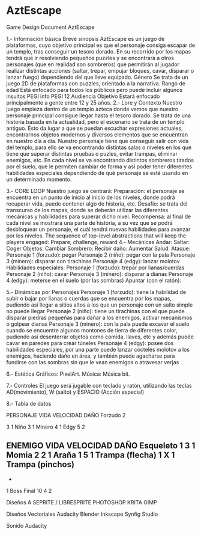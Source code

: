 # AztEscape

Game Design Document
AztEscape

1.- Información básica
Breve sinopsis
AztEscape es un juego de plataformas, cuyo objetivo principal es que el personaje consiga escapar de un templo, tras conseguir un tesoro dorado. En su recorrido por los mapas tendrá que ir resolviendo pequeños puzzles y se encontrará a otros personajes (que en realidad son sombreros) que permitirán al jugador realizar distintas acciones (saltar, trepar, empujar bloques, cavar, disparar o lanzar fuego) dependiendo del que lleve equipado.
Género
Se trata de un juego 2D de plataformas con puzzles, orientado a la narrativa.
Rango de edad
Está enfocado para todos los públicos pero puede incluir algunos insultos
PEGI info
PEGI 12
Audiencia Objetivo
Estará enfocado principalmente a gente entre 12 y 25 años.
2.- Lore y Contexto
Nuestro juego empieza dentro de un templo azteca donde vemos que nuestro personaje principal consigue llegar hasta el tesoro dorado. Se trata de una historia basada en la actualidad, pero el escenario se trata de un templo antiguo. Ésto da lugar a que se puedan escuchar expresiones actuales, encontrarnos objetos modernos y diversos elementos que se encuentran en nuestro día a día. Nuestro personaje tiene que conseguir salir con vida del templo, para ello se va encontrando distintas salas o niveles en los que tiene que superar distintas pruebas o puzles, evitar trampas, eliminar enemigos, etc. En cada nivel se va encontrando distintos sombreros tirados por el suelo, que le permiten cambiar de forma y así poder tener diferentes habilidades especiales dependiendo de qué personaje se esté usando en un determinado momento.

3.- CORE LOOP
Nuestro juego se centrará:
Preparación: el personaje se encuentra en un punto de inicio al inicio de los niveles, donde podrá recuperar vida, puede contener algo de historia, etc.
Desafío: se trata del transcurso de los mapas, donde se deberán utilizar las diferentes mecánicas y habilidades para superar dicho nivel.
Recompensa: al final de cada nivel se mostrará una parte de historia, a su vez que se podrá desbloquear un personaje, el cuál tendrá nuevas habilidades para avanzar por los niveles.
The sequence of top-level abstractions that will keep the players engaged:
Prepare, challenge, reward
4.- Mecánicas
Andar:
Saltar: 
Coger Objetos:
Cambiar Sombrero:
Recibir daño:
Aumentar Salud:
Ataque:
Personaje 1 (forzudo): pegar
Personaje 2 (niño): pegar con la pala
Personaje 3 (minero): disparar con tirachinas
Personaje 4 (edgy): lanzar molotov
Habilidades especiales:
Personaje 1 (forzudo): trepar por lianas/cuerdas
Personaje 2 (niño): cavar
Personaje 3 (minero): disparar a dianas
Personaje 4 (edgy): meterse en el suelo (por las sombras)
Apuntar (con el ratón): 

5.- Dinámicas por Personajes
Personaje 1 (forzudo): tiene la habilidad de subir o bajar por lianas o cuerdas que se encuentra por los mapas, pudiendo así llegar a sitios altos a los que un personaje con un salto simple no puede llegar
Personaje 2 (niño): tiene un tirachinas con el que puede disparar piedras pequeñas para dañar a los enemigos, activar mecanismos o golpear dianas
Personaje 3 (minero): con la pala puede excavar el suelo cuando se encuentre algunos montones de tierra de diferentes color, pudiendo así desenterrar objetos como comida, llaves, etc y además puede cavar en paredes para crear túneles
Personaje 4 (edgy): posee dos habilidades especiales, por una parte puede lanzar cócteles molotov a los enemigos, haciendo daño en área, y también puede agacharse para fundirse con las sombras sin que le vean enemigos o atravesar verjas

6.- Estética
Gráficos: PixelArt.
Música: Música bit.

7.- Controles
El juego será jugable con teclado y ratón, utilizando las teclas AD(movimiento), W (salto) y ESPACIO (Acción especial)

8.- Tabla de datos

PERSONAJE
VIDA
VELOCIDAD
DAÑO
Forzudo
2



3
1
Niño
3
1
Minero
4
1
Edgy
5
2



ENEMIGO
VIDA
VELOCIDAD
DAÑO
Esqueleto
1
3
1
Momia
2
2
1
Araña
1
5
1
Trampa (flecha)
1
X
1
Trampa (pinchos)
-
-
1
Boss Final
10
4
2


Diseños
A SEPRITE / LIBRESPRITE
PHOTOSHOP
KRITA
GIMP

Diseños Vectoriales
Audacity
Blender
Inkscape
Synfig Studio

Sonido
Audacity

